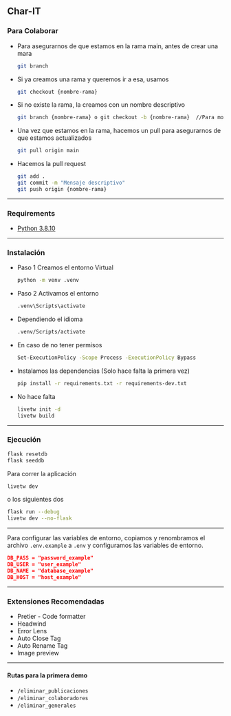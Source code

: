 ## Char-IT


### Para Colaborar

- Para asegurarnos de que estamos en la rama main, antes de crear una mara
    ```bash
    git branch
    ```
- Si ya creamos una rama y queremos ir a esa, usamos
    ```bash
    git checkout {nombre-rama}
    ```
- Si no existe la rama, la creamos con un nombre descriptivo
    ```bash
    git branch {nombre-rama} o git checkout -b {nombre-rama}  //Para movernos despues de crearla
    ```
- Una vez que estamos en la rama, hacemos un pull para asegurarnos de que estamos actualizados
    ```bash
    git pull origin main
    ```
- Hacemos la pull request
    ```bash
    git add .
    git commit -m "Mensaje descriptivo"
    git push origin {nombre-rama}
    ```

---

### Requirements

- [Python 3.8.10](https://www.python.org/downloads/release/python-3810/)

---

### Instalación

- Paso 1 Creamos el entorno Virtual
    ```bash
    python -m venv .venv
    ```
- Paso 2 Activamos el entorno
    ```bash
    .venv\Scripts\activate
    ```
- Dependiendo el idioma
    ```bash
    .venv/Scripts/activate
    ```
- En caso de no tener permisos
    ```bash
    Set-ExecutionPolicy -Scope Process -ExecutionPolicy Bypass
    ```
- Instalamos las dependencias (Solo hace falta la primera vez)
    ```bash
    pip install -r requirements.txt -r requirements-dev.txt
    ```
- No hace falta
    ```bash
    livetw init -d
    livetw build
    ```

---

### Ejecución

```bash
flask resetdb
flask seeddb
```

Para correr la aplicación

```bash
livetw dev
```

o los siguientes dos
```bash
flask run --debug
livetw dev --no-flask
```

----

Para configurar las variables de entorno, copiamos y renombramos el archivo `.env.example` a `.env` y configuramos las variables de entorno.

```json
DB_PASS = "password_example"
DB_USER = "user_example"
DB_NAME = "database_example"
DB_HOST = "host_example"
```

---

### Extensiones Recomendadas

- Pretier - Code formatter
- Headwind
- Error Lens
- Auto Close Tag
- Auto Rename Tag
- Image preview

---

#### Rutas para la primera demo

- `/eliminar_publicaciones`
- `/eliminar_colaboradores`
- `/eliminar_generales`